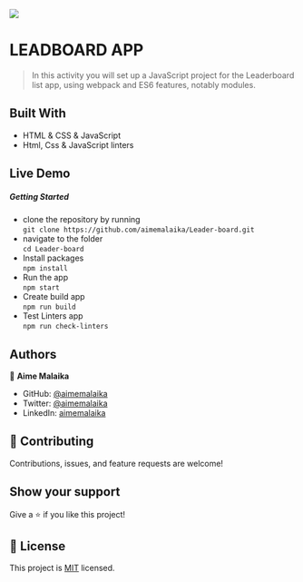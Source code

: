 ![](https://img.shields.io/badge/Microverse-blueviolet)
# LEADBOARD APP
> In this activity you will set up a JavaScript project for the Leaderboard list app, using webpack and ES6 features, notably modules.

## Built With
- HTML & CSS & JavaScript
- Html, Css & JavaScript linters
## Live Demo
> 
##### Getting Started
- clone the repository by running\
    `git clone https://github.com/aimemalaika/Leader-board.git`
- navigate to the folder\
    `cd Leader-board`
- Install packages\
    `npm install`
- Run the app\
    `npm start`
- Create build app\
    `npm run build`
- Test Linters app\
    `npm run check-linters`
## Authors 

👤 **Aime Malaika**
- GitHub: [@aimemalaika](https://github.com/aimemalaika)
- Twitter: [@aimemalaika](https://twitter.com/Aime_Malaika)
- LinkedIn: [aimemalaika](https://linkedin.com/in/aimemalaika)

## :handshake: Contributing
Contributions, issues, and feature requests are welcome!
## Show your support
Give a :star:️ if you like this project!
## :memo: License
This project is [MIT](./MIT.md) licensed.
